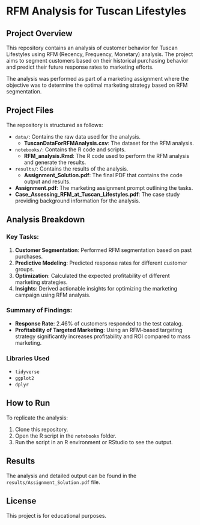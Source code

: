# RFM Analysis for Tuscan Lifestyles

## Project Overview
This repository contains an analysis of customer behavior for Tuscan Lifestyles using RFM (Recency, Frequency, Monetary) analysis. The project aims to segment customers based on their historical purchasing behavior and predict their future response rates to marketing efforts.

The analysis was performed as part of a marketing assignment where the objective was to determine the optimal marketing strategy based on RFM segmentation.

## Project Files
The repository is structured as follows:
- `data/`: Contains the raw data used for the analysis.
  - **TuscanDataForRFMAnalysis.csv**: The dataset for the RFM analysis.
- `notebooks/`: Contains the R code and scripts.
  - **RFM_analysis.Rmd**: The R code used to perform the RFM analysis and generate the results.
- `results/`: Contains the results of the analysis.
  - **Assignment_Solution.pdf**: The final PDF that contains the code output and results.
- **Assignment.pdf**: The marketing assignment prompt outlining the tasks.
- **Case_Assessing_RFM_at_Tuscan_Lifestyles.pdf**: The case study providing background information for the analysis.

## Analysis Breakdown
### Key Tasks:
1. **Customer Segmentation**: Performed RFM segmentation based on past purchases.
2. **Predictive Modeling**: Predicted response rates for different customer groups.
3. **Optimization**: Calculated the expected profitability of different marketing strategies.
4. **Insights**: Derived actionable insights for optimizing the marketing campaign using RFM analysis.

### Summary of Findings:
- **Response Rate**: 2.46% of customers responded to the test catalog.
- **Profitability of Targeted Marketing**: Using an RFM-based targeting strategy significantly increases profitability and ROI compared to mass marketing.
  
### Libraries Used
- `tidyverse`
- `ggplot2`
- `dplyr`

## How to Run
To replicate the analysis:
1. Clone this repository.
2. Open the R script in the `notebooks` folder.
3. Run the script in an R environment or RStudio to see the output.

## Results
The analysis and detailed output can be found in the `results/Assignment_Solution.pdf` file.

## License
This project is for educational purposes.
